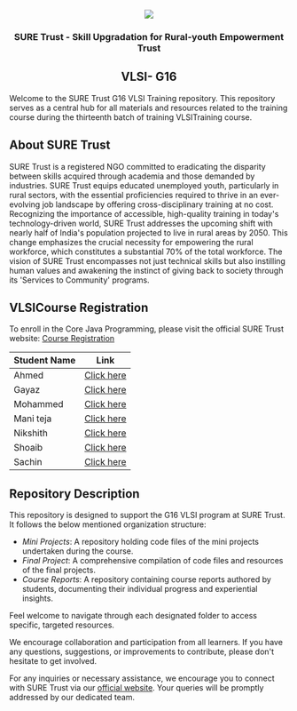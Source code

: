 <!-- PROJECT LOGO -->
<br />

<div align="center">
   <img src='https://user-images.githubusercontent.com/73131499/166115643-d3187f47-d38f-41b2-ae42-5ecbbc60de14.png' />


<h3 align="center">SURE Trust - Skill Upgradation for Rural-youth Empowerment Trust</h3>
  <h2>  VLSI- G16 </h2>
</div>

Welcome to the SURE Trust G16 VLSI Training repository. This repository serves as a central hub for all materials and resources related to the training course during the thirteenth batch of training VLSITraining course.

## About SURE Trust

SURE Trust is a registered NGO committed to eradicating the disparity between skills acquired through academia and those demanded by industries. SURE Trust equips educated unemployed youth, particularly in rural sectors, with the essential proficiencies required to thrive in an ever-evolving job landscape by offering cross-disciplinary training at no cost. Recognizing the importance of accessible, high-quality training in today's technology-driven world, SURE Trust addresses the upcoming shift with nearly half of India's population projected to live in rural areas by 2050. This change emphasizes the crucial necessity for empowering the rural workforce, which constitutes a substantial 70% of the total workforce. The vision of SURE Trust encompasses not just technical skills but also instilling human values and awakening the instinct of giving back to society through its 'Services to Community' programs. 

## VLSICourse Registration

To enroll in the Core Java Programming, please visit the official SURE Trust website: [Course Registration](https://suretrustforruralyouth.com/courses)

|Student Name|Link|
|-------------|----|
|Ahmed|[Click here](https://github.com/sure-trust/G16_VLSI/blob/main/Course%20Report/Ahmed.md)|
|Gayaz|[Click here](https://github.com/sure-trust/G16_VLSI/blob/main/Course%20Report/Gayaz.md)|
|Mohammed|[Click here](https://github.com/sure-trust/G16_VLSI/blob/main/Course%20Report/Mohammed.md)|
|Mani teja|[Click here](https://github.com/sure-trust/G16_VLSI/blob/main/Course%20Report/Muriki%20maniteja%20Course%20Report.md)|
|Nikshith|[Click here](https://github.com/sure-trust/G16_VLSI/blob/main/Course%20Report/Nikshith.md)|
|Shoaib|[Click here](https://github.com/sure-trust/G16_VLSI/blob/main/Course%20Report/SK%20SHOAIB.md)|
|Sachin|[Click here](https://github.com/sure-trust/G16_VLSI/blob/main/Course%20Report/Sachin.md)|


## Repository Description

This repository is designed to support the G16 VLSI program at SURE Trust. It follows the below mentioned organization structure:

- *Mini Projects*: A repository holding code files of the mini projects undertaken during the course.
- *Final Project*: A comprehensive compilation of code files and resources of the final projects.
- *Course Reports*: A repository containing course reports authored by students, documenting their individual progress and experiential insights.

Feel welcome to navigate through each designated folder to access specific, targeted resources. 

We encourage collaboration and participation from all learners. If you have any questions, suggestions, or improvements to contribute, please don't hesitate to get involved.

For any inquiries or necessary assistance, we encourage you to connect with SURE Trust via our [official website](https://suretrustforruralyouth.com/). Your queries will be promptly addressed by our dedicated team.

